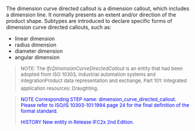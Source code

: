 The dimension curve directed callout is a dimension callout, which includes a dimension line. It normally presents an extent and/or direction of the product shape. Subtypes are introduced to declare specific forms of dimension curve directed callouts, such as:

* linear dimension
* radius dimension
* diameter dimension
* angular dimension

> <font size="-1">NOTE: The <i>IfcDimensionCurveDirectedCallout</i> is
		  an entity that had been adopted from ISO 10303, Industrial automation systems
		  and integration&#151;Product data representation and exchange, Part 101:
		  Integrated application resources: Draughting.</font>
>

> <font color="#0000FF" size="-1"> NOTE Corresponding STEP name:
		  dimension_curve_directed_callout. Please refer to ISO/IS 10303-101:1994 page 24
		  for the final definition of the formal standard. </font>
> 
> <font size="-1"><font color="#0000FF">HISTORY New entity in Release
		  IFC2x 2nd Edition.</font> </font>
>